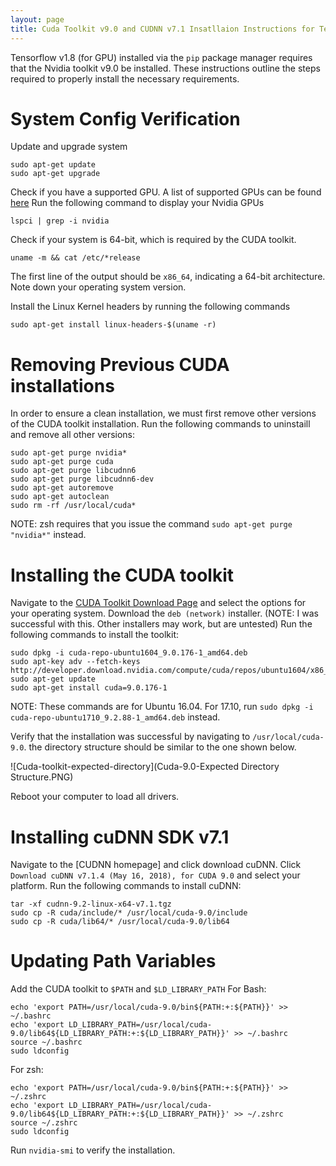 ```yaml
---
layout: page
title: Cuda Toolkit v9.0 and CUDNN v7.1 Insatllaion Instructions for Tensorflow v1.8 (Ubuntu)
---
```


Tensorflow v1.8 (for GPU) installed via the ```pip``` package manager requires that the Nvidia toolkit v9.0 be installed. These instructions outline the steps required to properly install the necessary requirements.

# System Config Verification
Update and upgrade system
```
sudo apt-get update
sudo apt-get upgrade
```

Check if you have a supported GPU. A list of supported GPUs can be found [here](https://developer.nvidia.com/cuda-gpus)
Run the following command to display your Nvidia GPUs
```
lspci | grep -i nvidia
```
Check if your system is 64-bit, which is required by the CUDA toolkit.
```
uname -m && cat /etc/*release
```
The first line of the output should be ```x86_64```, indicating a 64-bit architecture. Note down your operating system version.

Install the Linux Kernel headers by running the following commands
```
sudo apt-get install linux-headers-$(uname -r)
```


# Removing Previous CUDA installations
In order to ensure a clean installation, we must first remove other versions of the CUDA toolkit installation. Run the following commands to uninstaill and remove all other versions:
```
sudo apt-get purge nvidia*
sudo apt-get purge cuda
sudo apt-get purge libcudnn6
sudo apt-get purge libcudnn6-dev
sudo apt-get autoremove
sudo apt-get autoclean
sudo rm -rf /usr/local/cuda*
```
NOTE: zsh requires that you issue the command ```sudo apt-get purge "nvidia*"``` instead.

# Installing the CUDA toolkit 
Navigate to the [CUDA Toolkit Download Page](https://developer.nvidia.com/cuda-90-download-archive) and select the options for your operating system. 
Download the ```deb (network)``` installer. (NOTE: I was successful with this. Other installers may work, but are untested)
Run the following commands to install the toolkit:
```
sudo dpkg -i cuda-repo-ubuntu1604_9.0.176-1_amd64.deb
sudo apt-key adv --fetch-keys http://developer.download.nvidia.com/compute/cuda/repos/ubuntu1604/x86_64/7fa2af80.pub
sudo apt-get update
sudo apt-get install cuda=9.0.176-1
```
NOTE: These commands are for Ubuntu 16.04. For 17.10, run ```sudo dpkg -i cuda-repo-ubuntu1710_9.2.88-1_amd64.deb``` instead.

Verify that the installation was successful by navigating to ```/usr/local/cuda-9.0```. the directory structure should be similar to the one shown below.

![Cuda-toolkit-expected-directory](Cuda-9.0-Expected Directory Structure.PNG)

Reboot your computer to load all drivers.

# Installing cuDNN SDK v7.1
Navigate to the [CUDNN homepage] and click download cuDNN. Click ```Download cuDNN v7.1.4 (May 16, 2018), for CUDA 9.0``` and select your platform. 
Run the following commands to install cuDNN:
```
tar -xf cudnn-9.2-linux-x64-v7.1.tgz
sudo cp -R cuda/include/* /usr/local/cuda-9.0/include
sudo cp -R cuda/lib64/* /usr/local/cuda-9.0/lib64
```


# Updating Path Variables
Add the CUDA toolkit to ```$PATH``` and ```$LD_LIBRARY_PATH```
For Bash:
```
echo 'export PATH=/usr/local/cuda-9.0/bin${PATH:+:${PATH}}' >> ~/.bashrc
echo 'export LD_LIBRARY_PATH=/usr/local/cuda-9.0/lib64${LD_LIBRARY_PATH:+:${LD_LIBRARY_PATH}}' >> ~/.bashrc
source ~/.bashrc
sudo ldconfig
```
For zsh:
```
echo 'export PATH=/usr/local/cuda-9.0/bin${PATH:+:${PATH}}' >> ~/.zshrc
echo 'export LD_LIBRARY_PATH=/usr/local/cuda-9.0/lib64${LD_LIBRARY_PATH:+:${LD_LIBRARY_PATH}}' >> ~/.zshrc
source ~/.zshrc
sudo ldconfig
```
Run ```nvidia-smi``` to verify the installation.
